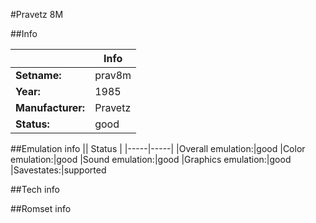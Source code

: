 #Pravetz 8M

##Info

||Info|
|-----|-----|
|**Setname:**|prav8m
|**Year:**|1985
|**Manufacturer:**|Pravetz
|**Status:**|good

##Emulation info
|| Status |
|-----|-----|
|Overall emulation:|good
|Color emulation:|good
|Sound emulation:|good
|Graphics emulation:|good
|Savestates:|supported

##Tech info

##Romset info

<!--- START OF EDITED COMMENT DO NOT TOUCH TEXT ABOVE-->
